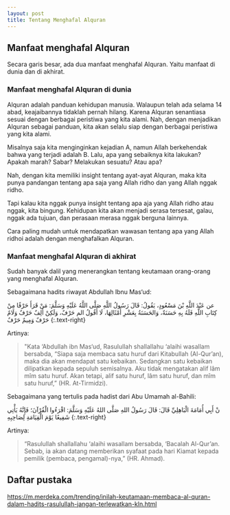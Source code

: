 ```yaml
--- 
layout: post
title: Tentang Menghafal Alquran
--- 
```


## Manfaat menghafal Alquran

Secara garis besar, ada dua manfaat menghafal Alquran. Yaitu manfaat di dunia dan di akhirat.

### Manfaat menghafal Alquran di dunia

Alquran adalah panduan kehidupan manusia. Walaupun telah ada selama 14 abad, keajaibannya tidaklah pernah hilang. Karena Alquran senantiasa sesuai dengan berbagai peristiwa yang kita alami. Nah, dengan menjadikan Alquran sebagai panduan,  kita akan selalu siap dengan berbagai peristiwa yang kita alami.

Misalnya saja kita menginginkan kejadian A, namun Allah berkehendak bahwa yang terjadi adalah B. Lalu, apa yang sebaiknya kita lakukan? Apakah marah? Sabar? Melakukan sesuatu? Atau apa?

Nah, dengan kita memiliki insight tentang ayat-ayat Alquran, maka kita punya pandangan tentang apa saja yang Allah ridho dan yang Allah nggak ridho.

Tapi kalau kita nggak punya insight tentang apa aja yang Allah ridho atau nggak, kita bingung. Kehidupan kita akan menjadi serasa tersesat, galau, nggak ada tujuan, dan perasaan merasa nggak berguna lainnya.

Cara paling mudah untuk mendapatkan wawasan tentang apa yang Allah ridhoi adalah dengan menghafalkan Alquran.

### Manfaat menghafal Alquran di akhirat

Sudah banyak dalil yang menerangkan tentang keutamaan orang-orang yang menghafal Alquran.

Sebagaimana hadits riwayat Abdullah Ibnu Mas‘ud:

عن عَبْدَ اللَّهِ بْنَ مَسْعُودٍ، يَقُولُ: قَالَ رَسُولُ اللَّهِ صَلَّى اللَّهُ عَلَيْهِ وَسَلَّمَ: مَنْ قَرَأَ حَرْفًا مِنْ كِتَابِ اللَّهِ فَلَهُ بِهِ حَسَنَةٌ، وَالحَسَنَةُ بِعَشْرِ أَمْثَالِهَا، لَا أَقُولُ الم حَرْفٌ، وَلَكِنْ أَلِفٌ حَرْفٌ وَلَامٌ حَرْفٌ وَمِيمٌ حَرْفٌ
{:.text-right}

Artinya:

> "Kata ‘Abdullah ibn Mas‘ud, Rasulullah shallallahu ‘alaihi wasallam bersabda, “Siapa saja membaca satu huruf dari Kitabullah (Al-Qur’an), maka dia akan mendapat satu kebaikan. Sedangkan satu kebaikan dilipatkan kepada sepuluh semisalnya. Aku tidak mengatakan alif lâm mîm satu huruf. Akan tetapi, alif satu huruf, lâm satu huruf, dan mîm satu huruf,” (HR. At-Tirmidzi).

Sebagaimana yang tertulis pada hadist dari Abu Umamah al-Bahili:

نْ أَبِي أُمَامَةَ الْبَاهِلِيِّ قَالَ: قَالَ رَسُولُ اللهِ صَلَّى اللهُ عَلَيْهِ وَسَلَّمَ: اقْرَءُوا الْقُرْآنَ؛ فَإِنَّهُ يَأْتِي شَفِيعًا يَوْمَ الْقِيَامَةِ لِصَاحِبِهِ
{:.text-right}

Artinya:

> “Rasulullah shallallahu ‘alaihi wasallam bersabda, ‘Bacalah Al-Qur’an. Sebab, ia akan datang memberikan syafaat pada hari Kiamat kepada pemilik (pembaca, pengamal)-nya,” (HR. Ahmad).

## Daftar pustaka

<https://m.merdeka.com/trending/inilah-keutamaan-membaca-al-quran-dalam-hadits-rasulullah-jangan-terlewatkan-kln.html>
